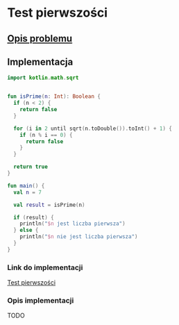 # Test pierwszości

## [Opis problemu](../../../../algorithms/integers/prime-test.md)


## Implementacja

```kotlin
import kotlin.math.sqrt


fun isPrime(n: Int): Boolean {
  if (n < 2) {
    return false
  }

  for (i in 2 until sqrt(n.toDouble()).toInt() + 1) {
    if (n % i == 0) {
      return false
    }
  }

  return true
}

fun main() {
  val n = 7

  val result = isPrime(n)

  if (result) {
    println("$n jest liczba pierwsza")
  } else {
    println("$n nie jest liczba pierwsza")
  }
}
```

### Link do implementacji

[Test pierwszości](https://ideone.com/eVaqy4)

### Opis implementacji

TODO
